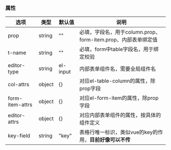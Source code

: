 ### 属性
| 选项              | 类型     | 默认值      | 说明                                          |
|-----------------|--------|----------|---------------------------------------------|
| prop            | string | ""       | 必填，字段名，用于column.prop、form-item.prop、内部表单绑定值 |
| t-name          | string | ""       | 必填，form中table字段名，用于绑定校验                     |
| editor-type     | string | el-input | 内部表单组件名，需要全局组件名                             |
| col-attrs       | object | {}       | 对应el-table-column的属性，除prop字段                |
| form-item-attrs | object | {}       | 对应el-form-item的属性，除prop字段                   |
| editor-attrs    | object | {}       | 对应内部表单组件的属性，按具体的组件定义                        |
| key-field       | string | "key"    | 表格行唯一标识，类似vue的key的作用，**目前好像可以不传**           |
